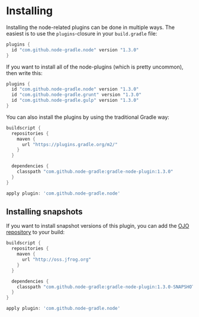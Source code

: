 # Installing

Installing the node-related plugins can be done in multiple ways. The easiest is to use the `plugins`-closure 
in your `build.gradle` file:

```gradle
plugins {
  id "com.github.node-gradle.node" version "1.3.0"
}
```

If you want to install all of the node-plugins (which is pretty uncommon), then write this:

```gradle
plugins {
  id "com.github.node-gradle.node" version "1.3.0"
  id "com.github.node-gradle.grunt" version "1.3.0"
  id "com.github.node-gradle.gulp" version "1.3.0"
}
```

You can also install the plugins by using the traditional Gradle way:

```gradle
buildscript {
  repositories {
    maven {
      url "https://plugins.gradle.org/m2/"
    } 
  }

  dependencies {
    classpath "com.github.node-gradle:gradle-node-plugin:1.3.0"
  }
}

apply plugin: 'com.github.node-gradle.node'
```


## Installing snapshots

If you want to install snapshot versions of this plugin, you can add the [OJO repository](http://oss.jfrog.org)
to your build:

```gradle
buildscript {
  repositories {
    maven {
      url "http://oss.jfrog.org"
    } 
  }

  dependencies {
    classpath "com.github.node-gradle:gradle-node-plugin:1.3.0-SNAPSHOT"
  }
}

apply plugin: 'com.github.node-gradle.node'
```
